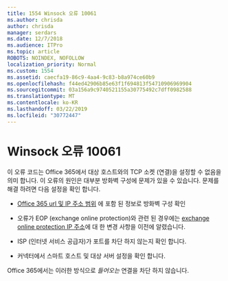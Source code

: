 ```yaml
---
title: 1554 Winsock 오류 10061
ms.author: chrisda
author: chrisda
manager: serdars
ms.date: 12/7/2018
ms.audience: ITPro
ms.topic: article
ROBOTS: NOINDEX, NOFOLLOW
localization_priority: Normal
ms.custom: 1554
ms.assetid: caecfa19-86c9-4aa4-9c83-b8a974ce60b9
ms.openlocfilehash: f44ed42906b85e63f1f694813f54710906969904
ms.sourcegitcommit: 03a156a9c9740521155a30775492c7dff0982588
ms.translationtype: MT
ms.contentlocale: ko-KR
ms.lasthandoff: 03/22/2019
ms.locfileid: "30772447"
---
```

# <a name="winsock-error-10061"></a>Winsock 오류 10061

이 오류 코드는 Office 365에서 대상 호스트와의 TCP 소켓 (연결)을 설정할 수 없음을 의미 합니다. 이 오류의 원인은 대부분 방화벽 구성에 문제가 있을 수 있습니다. 문제를 해결 하려면 다음 설정을 확인 합니다.
  
- [Office 365 url 및 IP 주소 범위](https://docs.microsoft.com/office365/enterprise/urls-and-ip-address-ranges) 에 포함 된 정보로 방화벽 구성 확인
    
- 오류가 EOP (exchange online protection)와 관련 된 경우에는 [exchange online protection IP 주소](https://docs.microsoft.com/office365/SecurityCompliance/eop/exchange-online-protection-ip-addresses)에 대 한 변경 사항을 이전에 알렸습니다.
    
- ISP (인터넷 서비스 공급자)가 포트를 차단 하지 않는지 확인 합니다.
    
- 커넥터에서 스마트 호스트 및 대상 서버 설정을 확인 합니다.
    
Office 365에서는 이러한 방식으로 *들어오는* 연결을 차단 하지 않습니다. 
  

